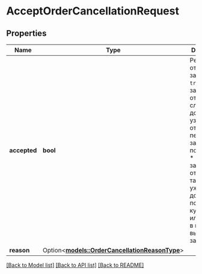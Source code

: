 # AcceptOrderCancellationRequest

## Properties

Name | Type | Description | Notes
------------ | ------------- | ------------- | -------------
**accepted** | **bool** | Решение об отмене заказа:  * `true` — заказ отменяется, служба доставки узнала об отмене до передачи заказа покупателю. * `false` — заказ не отменяется, так как он уже доставлен покупателю курьером или передан в пункт выдачи заказов.  | 
**reason** | Option<[**models::OrderCancellationReasonType**](OrderCancellationReasonType.md)> |  | [optional]

[[Back to Model list]](../README.md#documentation-for-models) [[Back to API list]](../README.md#documentation-for-api-endpoints) [[Back to README]](../README.md)


